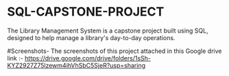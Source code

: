 # SQL-CAPSTONE-PROJECT
The Library Management System is a capstone project built using SQL, designed to help manage a library's day-to-day operations.

#Screenshots- The screenshots of this project attached in this Google drive link :- https://drive.google.com/drive/folders/1sSh-KYZ2927Z75lzewm4ihVhSbC5SjeR?usp=sharing
